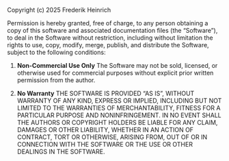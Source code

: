 Copyright (c) 2025 Frederik Heinrich

Permission is hereby granted, free of charge, to any person obtaining a copy
of this software and associated documentation files (the “Software”), to deal
in the Software without restriction, including without limitation the rights
to use, copy, modify, merge, publish, and distribute the Software, subject to
the following conditions:

1. **Non-Commercial Use Only**
   The Software may not be sold, licensed, or otherwise used for commercial purposes without explicit prior written permission from the author.

2. **No Warranty**
   THE SOFTWARE IS PROVIDED “AS IS”, WITHOUT WARRANTY OF ANY KIND, EXPRESS OR IMPLIED, INCLUDING BUT NOT LIMITED TO THE WARRANTIES OF MERCHANTABILITY,
   FITNESS FOR A PARTICULAR PURPOSE AND NONINFRINGEMENT. IN NO EVENT SHALL THE AUTHORS OR COPYRIGHT HOLDERS BE LIABLE FOR ANY CLAIM, DAMAGES OR OTHER
   LIABILITY, WHETHER IN AN ACTION OF CONTRACT, TORT OR OTHERWISE, ARISING FROM, OUT OF OR IN CONNECTION WITH THE SOFTWARE OR THE USE OR OTHER DEALINGS IN THE SOFTWARE.

